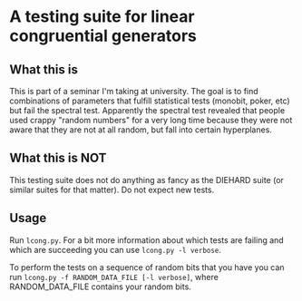 # A testing suite for linear congruential generators

## What this is

This is part of a seminar I'm taking at university. The goal is to find
combinations of parameters that fulfill statistical tests (monobit, poker, etc)
but fail the spectral test. Apparently the spectral test revealed that people
used crappy "random numbers" for a very long time because they were not aware
that they are not at all random, but fall into certain hyperplanes.

## What this is NOT

This testing suite does not do anything as fancy as the DIEHARD suite (or
similar suites for that matter). Do not expect new tests.

## Usage

Run ```lcong.py```. For a bit more information about which tests are failing
and which are succeeding you can use ```lcong.py -l verbose```.

To perform the tests on a sequence of random bits that you have you can run
```lcong.py -f RANDOM_DATA_FILE [-l verbose]```, where RANDOM_DATA_FILE contains
your random bits.
